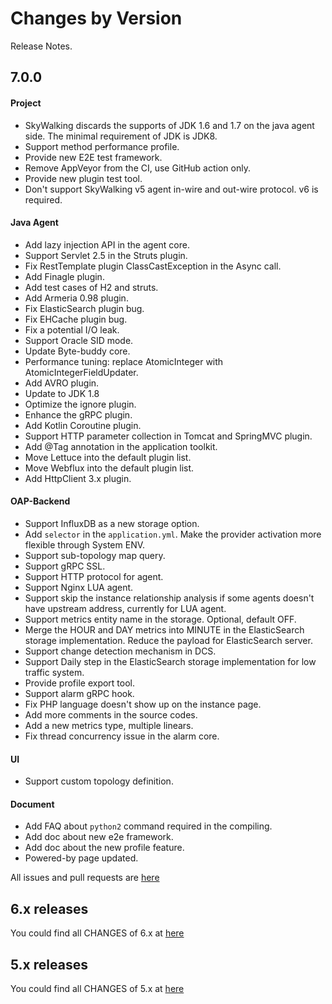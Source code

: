 Changes by Version
==================
Release Notes.

7.0.0
------------------

#### Project
* SkyWalking discards the supports of JDK 1.6 and 1.7 on the java agent side. The minimal requirement of JDK is JDK8.
* Support method performance profile.
* Provide new E2E test framework.
* Remove AppVeyor from the CI, use GitHub action only.
* Provide new plugin test tool.
* Don't support SkyWalking v5 agent in-wire and out-wire protocol. v6 is required.

#### Java Agent
* Add lazy injection API in the agent core.
* Support Servlet 2.5 in the Struts plugin.
* Fix RestTemplate plugin ClassCastException in the Async call.
* Add Finagle plugin.
* Add test cases of H2 and struts.
* Add Armeria 0.98 plugin.
* Fix ElasticSearch plugin bug.
* Fix EHCache plugin bug.
* Fix a potential I/O leak.
* Support Oracle SID mode.
* Update Byte-buddy core.
* Performance tuning: replace AtomicInteger with AtomicIntegerFieldUpdater.
* Add AVRO plugin.
* Update to JDK 1.8
* Optimize the ignore plugin.
* Enhance the gRPC plugin.
* Add Kotlin Coroutine plugin.
* Support HTTP parameter collection in Tomcat and SpringMVC plugin.
* Add @Tag annotation in the application toolkit.
* Move Lettuce into the default plugin list.
* Move Webflux into the default plugin list.
* Add HttpClient 3.x plugin.

#### OAP-Backend
* Support InfluxDB as a new storage option.
* Add `selector` in the `application.yml`. Make the provider activation more flexible through System ENV.
* Support sub-topology map query.
* Support gRPC SSL.
* Support HTTP protocol for agent.
* Support Nginx LUA agent.
* Support skip the instance relationship analysis if some agents doesn't have upstream address, currently for LUA agent.
* Support metrics entity name in the storage. Optional, default OFF.
* Merge the HOUR and DAY metrics into MINUTE in the ElasticSearch storage implementation. Reduce the payload for ElasticSearch server.
* Support change detection mechanism in DCS.
* Support Daily step in the ElasticSearch storage implementation for low traffic system.
* Provide profile export tool.
* Support alarm gRPC hook.
* Fix PHP language doesn't show up on the instance page.
* Add more comments in the source codes.
* Add a new metrics type, multiple linears.
* Fix thread concurrency issue in the alarm core.

#### UI
* Support custom topology definition.


#### Document
* Add FAQ about `python2` command required in the compiling.
* Add doc about new e2e framework.
* Add doc about the new profile feature.
* Powered-by page updated.

All issues and pull requests are [here](https://github.com/apache/skywalking/milestone/37?closed=1)


6.x releases
------------------
You could find all CHANGES of 6.x at [here](https://github.com/apache/skywalking/blob/6.x/CHANGES.md)

5.x releases
------------------
You could find all CHANGES of 5.x at [here](https://github.com/apache/skywalking/blob/5.x/CHANGES.md)
